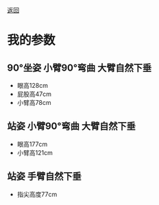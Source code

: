 [返回](../zx.md)

# 我的参数

## 90°坐姿 小臂90°弯曲 大臂自然下垂

* 眼高128cm
* 屁股高47cm
* 小臂高78cm

## 站姿 小臂90°弯曲 大臂自然下垂

* 眼高177cm
* 小臂高121cm

## 站姿 手臂自然下垂

* 指尖高度77cm